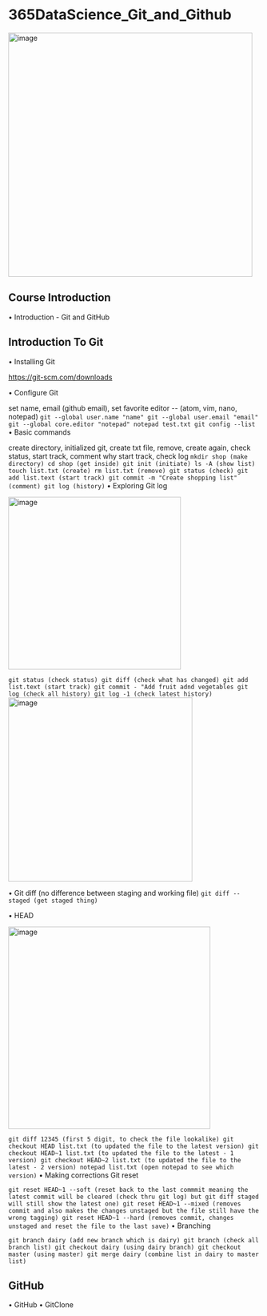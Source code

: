 # 365DataScience_Git_and_Github

<img width="488" alt="image" src="https://github.com/SyakeerRahman/365DataScience_Git_and_Github/assets/105381652/f5d1584d-61a6-4abf-a30b-2364dfa7976e">

## Course Introduction

• Introduction - Git and GitHub

## Introduction To Git

• Installing Git 

https://git-scm.com/downloads

• Configure Git

set name, email (github email), set favorite editor -- (atom, vim, nano, notepad)
``
git --global user.name "name"
git --global user.email "email"
git --global core.editor "notepad"
notepad test.txt
git config --list
``
• Basic commands

create directory, initialized git, create txt file, remove, create again, check status, start track, comment why start track, check log
``
mkdir shop (make directory)
cd shop (get inside)
git init (initiate)
ls -A (show list)
touch list.txt (create)
rm list.txt (remove)
git status (check)
git add list.text (start track)
git commit -m "Create shopping list" (comment)
git log (history)
``
• Exploring Git log

<img width="345" alt="image" src="https://github.com/SyakeerRahman/365DataScience_Git_and_Github/assets/105381652/f57a57a0-e56f-483a-b328-bf79c675bfb3">

``
git status (check status)
git diff (check what has changed)
git add list.text (start track)
git commit - "Add fruit adnd vegetables
git log (check all history)
git log -1 (check latest history)
``
<img width="368" alt="image" src="https://github.com/SyakeerRahman/365DataScience_Git_and_Github/assets/105381652/aebdfd08-8558-4485-9815-c75e9b6c8603">


• Git diff (no difference between staging and working file)
``
git diff --staged (get staged thing)
``

• HEAD

<img width="404" alt="image" src="https://github.com/SyakeerRahman/365DataScience_Git_and_Github/assets/105381652/61c0a15e-1fa0-42d5-951b-79ba89d808c6">

``
git diff 12345 (first 5 digit, to check the file lookalike)
git checkout HEAD list.txt (to updated the file to the latest version)
git checkout HEAD~1 list.txt (to updated the file to the latest - 1 version)
git checkout HEAD~2 list.txt (to updated the file to the latest - 2 version)
notepad list.txt (open notepad to see which version)
``
• Making corrections Git reset

``
git reset HEAD~1 --soft (reset back to the last commmit meaning the latest commit will be cleared (check thru git log) but git diff staged will still show the latest one)
git reset HEAD~1 --mixed (removes commit and also makes the changes unstaged but the file still have the wrong tagging)
git reset HEAD~1 --hard (removes commit, changes unstaged and reset the file to the last save)
``
• Branching

``
git branch dairy (add new branch which is dairy)
git branch (check all branch list)
git checkout dairy (using dairy branch)
git checkout master (using master)
git merge dairy (combine list in dairy to master list)
``

## GitHub

• GitHub
• GitClone 
